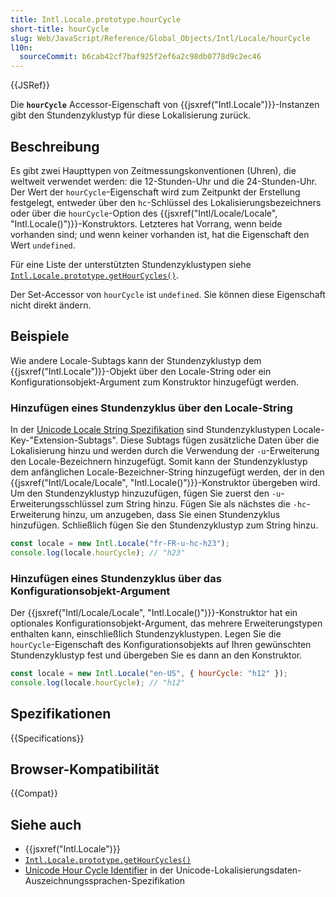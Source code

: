 ```yaml
---
title: Intl.Locale.prototype.hourCycle
short-title: hourCycle
slug: Web/JavaScript/Reference/Global_Objects/Intl/Locale/hourCycle
l10n:
  sourceCommit: b6cab42cf7baf925f2ef6a2c98db0778d9c2ec46
---
```


{{JSRef}}

Die **`hourCycle`** Accessor-Eigenschaft von {{jsxref("Intl.Locale")}}-Instanzen gibt den Stundenzyklustyp für diese Lokalisierung zurück.

## Beschreibung

Es gibt zwei Haupttypen von Zeitmessungskonventionen (Uhren), die weltweit verwendet werden: die 12-Stunden-Uhr und die 24-Stunden-Uhr. Der Wert der `hourCycle`-Eigenschaft wird zum Zeitpunkt der Erstellung festgelegt, entweder über den `hc`-Schlüssel des Lokalisierungsbezeichners oder über die `hourCycle`-Option des {{jsxref("Intl/Locale/Locale", "Intl.Locale()")}}-Konstruktors. Letzteres hat Vorrang, wenn beide vorhanden sind; und wenn keiner vorhanden ist, hat die Eigenschaft den Wert `undefined`.

Für eine Liste der unterstützten Stundenzyklustypen siehe [`Intl.Locale.prototype.getHourCycles()`](/de/docs/Web/JavaScript/Reference/Global_Objects/Intl/Locale/getHourCycles#supported_hour_cycle_types).

Der Set-Accessor von `hourCycle` ist `undefined`. Sie können diese Eigenschaft nicht direkt ändern.

## Beispiele

Wie andere Locale-Subtags kann der Stundenzyklustyp dem {{jsxref("Intl.Locale")}}-Objekt über den Locale-String oder ein Konfigurationsobjekt-Argument zum Konstruktor hinzugefügt werden.

### Hinzufügen eines Stundenzyklus über den Locale-String

In der [Unicode Locale String Spezifikation](https://www.unicode.org/reports/tr35/) sind Stundenzyklustypen Locale-Key-"Extension-Subtags". Diese Subtags fügen zusätzliche Daten über die Lokalisierung hinzu und werden durch die Verwendung der `-u`-Erweiterung den Locale-Bezeichnern hinzugefügt. Somit kann der Stundenzyklustyp dem anfänglichen Locale-Bezeichner-String hinzugefügt werden, der in den {{jsxref("Intl/Locale/Locale", "Intl.Locale()")}}-Konstruktor übergeben wird. Um den Stundenzyklustyp hinzuzufügen, fügen Sie zuerst den `-u`-Erweiterungsschlüssel zum String hinzu. Fügen Sie als nächstes die `-hc`-Erweiterung hinzu, um anzugeben, dass Sie einen Stundenzyklus hinzufügen. Schließlich fügen Sie den Stundenzyklustyp zum String hinzu.

```js
const locale = new Intl.Locale("fr-FR-u-hc-h23");
console.log(locale.hourCycle); // "h23"
```

### Hinzufügen eines Stundenzyklus über das Konfigurationsobjekt-Argument

Der {{jsxref("Intl/Locale/Locale", "Intl.Locale()")}}-Konstruktor hat ein optionales Konfigurationsobjekt-Argument, das mehrere Erweiterungstypen enthalten kann, einschließlich Stundenzyklustypen. Legen Sie die `hourCycle`-Eigenschaft des Konfigurationsobjekts auf Ihren gewünschten Stundenzyklustyp fest und übergeben Sie es dann an den Konstruktor.

```js
const locale = new Intl.Locale("en-US", { hourCycle: "h12" });
console.log(locale.hourCycle); // "h12"
```

## Spezifikationen

{{Specifications}}

## Browser-Kompatibilität

{{Compat}}

## Siehe auch

- {{jsxref("Intl.Locale")}}
- [`Intl.Locale.prototype.getHourCycles()`](/de/docs/Web/JavaScript/Reference/Global_Objects/Intl/Locale/getHourCycles)
- [Unicode Hour Cycle Identifier](https://www.unicode.org/reports/tr35/#UnicodeHourCycleIdentifier) in der Unicode-Lokalisierungsdaten-Auszeichnungssprachen-Spezifikation
